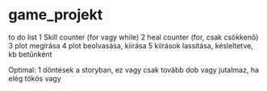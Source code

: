 # game_projekt
to do list
         1 Skill counter (for vagy while)
         2 heal counter (for, csak csökkenő)
         3 plot megírása
         4 plot beolvasása, kiírása
         5 kiírások lassítása, késleltetve, kb betűnként
         
         
 Optimal:
          1 döntések a storyban, ez vagy csak tovább dob vagy jutalmaz, ha elég tökös vagy
          
